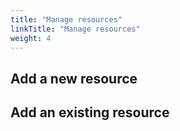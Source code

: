 ```yaml
---
title: "Manage resources"
linkTitle: "Manage resources"
weight: 4
---
```


<!--
Add a new resource
https://humanitec.atlassian.net/browse/DOCS-10?atlOrigin=eyJpIjoiYmYwOGE2ZDNjZjMzNDY4MmJkNjM2NTlhNDE5NmM3MmQiLCJwIjoiaiJ9
-->
<!--
Add an existing resource
https://humanitec.atlassian.net/browse/DOCS-9?atlOrigin=eyJpIjoiZTkzMDNkZjc1NDI1NGNiYzgxY2ZkNWEyOTFjZjY3MmIiLCJwIjoiaiJ9
-->

## Add a new resource

## Add an existing resource
